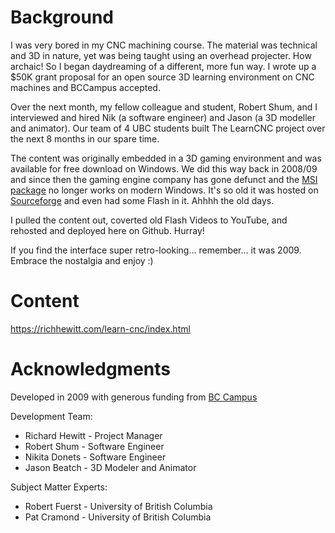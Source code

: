 # Background
I was very bored in my CNC machining course.  The material was technical and 3D in nature, yet was being taught using an overhead projecter.  How archaic!  So I began daydreaming of a different, more fun way.  I wrote up a $50K grant proposal for an open source 3D learning environment on CNC machines and BCCampus accepted.

Over the next month, my fellow colleague and student, Robert Shum, and I interviewed and hired  Nik (a software engineer) and Jason (a 3D modeller and animator).  Our team of 4 UBC students built The LearnCNC project over the next 8 months in our spare time.

The content was originally embedded in a 3D gaming environment and was available for free download on Windows.  We did this way back in 2008/09 and since then the gaming engine company has gone defunct and the [MSI package](https://sourceforge.net/projects/learn-cnc-game/files/learn-cnc-game/LearnCNCGame_v1.0.0.msi) no longer works on modern Windows.  It's so old it was hosted on [Sourceforge](https://sourceforge.net/projects/learn-cnc-game/) and even had some Flash in it.  Ahhhh the old days.

I pulled the content out, coverted old Flash Videos to YouTube, and rehosted and deployed here on Github.  Hurray!

If you find the interface super retro-looking... remember... it was 2009.  Embrace the nostalgia and enjoy :)

# Content
https://richhewitt.com/learn-cnc/index.html

# Acknowledgments 
Developed in 2009 with generous funding from [BC Campus](https://bccampus.ca/)

Development Team:
- Richard Hewitt - Project Manager
- Robert Shum - Software Engineer
- Nikita Donets - Software Engineer
- Jason Beatch - 3D Modeler and Animator

Subject Matter Experts:
- Robert Fuerst - University of British Columbia
- Pat Cramond - University of British Columbia


